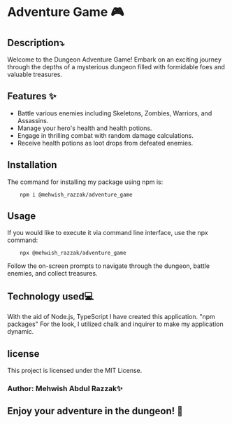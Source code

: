 #  Adventure Game 🎮
## Description⤵️
Welcome to the Dungeon Adventure Game! Embark on an exciting journey through the depths of a mysterious dungeon filled with formidable foes and valuable treasures.
## Features ✨
* Battle various enemies including Skeletons, Zombies, Warriors, and Assassins.
* Manage your hero's health and health potions.
* Engage in thrilling combat with random damage calculations.
* Receive health potions as loot drops from defeated enemies.
## Installation
The command for installing my package using npm is:

        npm i @mehwish_razzak/adventure_game
## Usage
If you would like to execute it via command line interface, use the npx command:

        npx @mehwish_razzak/adventure_game
Follow the on-screen prompts to navigate through the dungeon, battle enemies, and collect treasures.
## Technology used💻
With the aid of Node.js, TypeScript I have created this application. "npm packages" For the look, I utilized chalk and inquirer to make my application dynamic.
## license
This project is licensed under the MIT License.

### Author: Mehwish Abdul Razzak✨


## Enjoy your adventure in the dungeon! 🚀